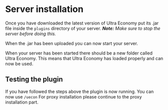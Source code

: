 # Server installation
Once you have downloaded the latest version of Ultra Economy put its .jar file inside the `plugins` directory of your server.
***Note:*** *Make sure to stop the server before doing this.*
<br>

When the .jar has been uploaded you can now start your server.
<br>

When your server has been started there should be a new folder called Ultra Economy. This means that Ultra Economy has loaded properly and can now be used.
<br>

## Testing the plugin
If you have followed the steps above the plugin is now running. You can now use `/uecon`
For proxy installation please continue to the proxy installation part.
